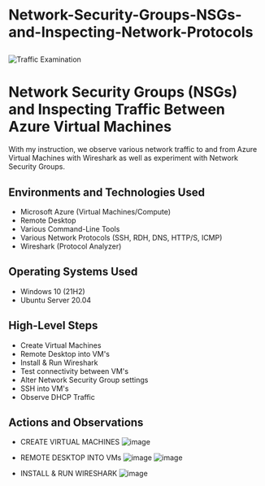# Network-Security-Groups-NSGs-and-Inspecting-Network-Protocols<p align="center">
<img src="https://i.imgur.com/Ua7udoS.png" alt="Traffic Examination"/>
</p>

<h1>Network Security Groups (NSGs) and Inspecting Traffic Between Azure Virtual Machines</h1> With my instruction, we observe various network traffic to and from Azure Virtual Machines with Wireshark as well as experiment with Network Security Groups. <br />





<h2>Environments and Technologies Used</h2>

- Microsoft Azure (Virtual Machines/Compute)
- Remote Desktop
- Various Command-Line Tools
- Various Network Protocols (SSH, RDH, DNS, HTTP/S, ICMP)
- Wireshark (Protocol Analyzer)

<h2>Operating Systems Used </h2>

- Windows 10 (21H2)
- Ubuntu Server 20.04

<h2>High-Level Steps</h2>

- Create Virtual Machines
- Remote Desktop into VM's
- Install & Run Wireshark 
- Test connectivity between VM's
- Alter Network Security Group settings
- SSH into VM's
- Observe DHCP Traffic 

<h2>Actions and Observations</h2>

- CREATE VIRTUAL MACHINES 
![image](https://github.com/Llave254/azure-network-protocols/assets/166266714/c0c9ff85-47ae-4645-9123-ed38f32adf0f)

- REMOTE DESKTOP INTO VMs
  ![image](https://github.com/Llave254/azure-network-protocols/assets/166266714/24ef8e01-83a8-48d8-ab66-95efe207cf30)
  ![image](https://github.com/Llave254/azure-network-protocols/assets/166266714/3977f07a-a7e8-46cf-b6ef-210a01c9c554)


- INSTALL & RUN WIRESHARK 
![image](https://github.com/Llave254/azure-network-protocols/assets/166266714/8282a755-ffd7-4456-8711-c451fd8e03b7)



